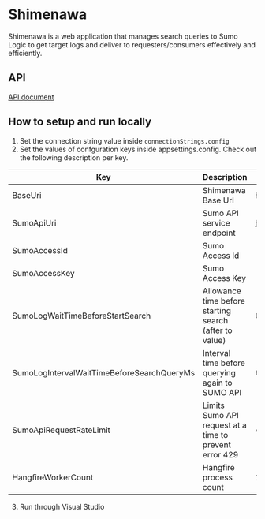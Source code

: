 # Shimenawa
Shimenawa is a web application that manages search queries to Sumo Logic to get target logs and deliver to requesters/consumers effectively and efficiently.

## API
[API document](API.md)

## How to setup and run locally
1. Set the connection string value inside `connectionStrings.config`
2. Set the values of confguration keys inside appsettings.config. Check out the following description per key.

| Key   										| Description 	            |SampleValue 	|
|---											|---			            |---			|
| BaseUri										| Shimenawa Base Url	    | http://localhost:5311/ |
| SumoApiUri									| Sumo API service endpoint | https://api.sumologic.com/api/v1/ |
| SumoAccessId									| Sumo Access Id            | 				|
| SumoAccessKey									| Sumo Access Key			|				|
| SumoLogWaitTimeBeforeStartSearch				| Allowance time before starting search (after to value) |	60000 |
| SumoLogIntervalWaitTimeBeforeSearchQueryMs    | Interval time before querying again to SUMO API  			    | 60000	|
| SumoApiRequestRateLimit						| Limits Sumo API request at a time to prevent error 429  | 4 |
| HangfireWorkerCount							| Hangfire process count | 10 			|

3. Run through Visual Studio